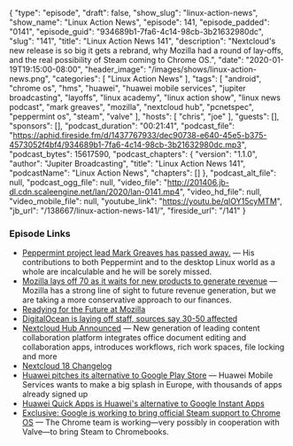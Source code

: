 {
  "type": "episode",
  "draft": false,
  "show_slug": "linux-action-news",
  "show_name": "Linux Action News",
  "episode": 141,
  "episode_padded": "0141",
  "episode_guid": "934689b1-7fa6-4c14-98cb-3b21632980dc",
  "slug": "141",
  "title": "Linux Action News 141",
  "description": "Nextcloud's new release is so big it gets a rebrand, why Mozilla had a round of lay-offs, and the real possibility of Steam coming to Chrome OS.",
  "date": "2020-01-19T19:15:00-08:00",
  "header_image": "/images/shows/linux-action-news.png",
  "categories": [
    "Linux Action News"
  ],
  "tags": [
    "android",
    "chrome os",
    "hms",
    "huawei",
    "huawei mobile services",
    "jupiter broadcasting",
    "layoffs",
    "linux academy",
    "linux action show",
    "linux news podcast",
    "mark greaves",
    "mozilla",
    "nextcloud hub",
    "pcnetspec",
    "peppermint os",
    "steam",
    "valve"
  ],
  "hosts": [
    "chris",
    "joe"
  ],
  "guests": [],
  "sponsors": [],
  "podcast_duration": "00:21:41",
  "podcast_file": "https://aphid.fireside.fm/d/1437767933/dec90738-e640-45e5-b375-4573052f4bf4/934689b1-7fa6-4c14-98cb-3b21632980dc.mp3",
  "podcast_bytes": 15617590,
  "podcast_chapters": {
    "version": "1.1.0",
    "author": "Jupiter Broadcasting",
    "title": "Linux Action News 141",
    "podcastName": "Linux Action News",
    "chapters": []
  },
  "podcast_alt_file": null,
  "podcast_ogg_file": null,
  "video_file": "http://201406.jb-dl.cdn.scaleengine.net/lan/2020/lan-0141.mp4",
  "video_hd_file": null,
  "video_mobile_file": null,
  "youtube_link": "https://youtu.be/qIOY15cyMTM",
  "jb_url": "/138667/linux-action-news-141/",
  "fireside_url": "/141"
}


### Episode Links

  * [ Peppermint project lead Mark Greaves has passed away.](https://forum.peppermintos.com/index.php/topic,9283.msg93570.html " Peppermint project lead Mark Greaves has passed away.") — His contributions to both Peppermint and to the desktop Linux world as a whole are incalculable and he will be sorely missed.
  * [Mozilla lays off 70 as it waits for new products to generate revenue](https://techcrunch.com/2020/01/15/mozilla-lays-off-70-as-it-waits-for-subscription-products-to-generate-revenue/ "Mozilla lays off 70 as it waits for new products to generate revenue") — Mozilla has a strong line of sight to future revenue generation, but we are taking a more conservative approach to our finances.
  * [Readying for the Future at Mozilla](https://blog.mozilla.org/blog/2020/01/15/readying-for-the-future-at-mozilla/ "Readying for the Future at Mozilla")
  * [DigitalOcean is laying off staff, sources say 30-50 affected](https://techcrunch.com/2020/01/17/digitalocean-layoffs/ "DigitalOcean is laying off staff, sources say 30-50 affected")
  * [Nextcloud Hub Announced](https://nextcloud.com/blog/the-new-standard-in-on-premises-team-collaboration-nextcloud-hub/ "Nextcloud Hub Announced") — New generation of leading content collaboration platform integrates office document editing and collaboration apps, introduces workflows, rich work spaces, file locking and more
  * [Nextcloud 18 Changelog](https://nextcloud.com/changelog/#latest18 "Nextcloud 18 Changelog")
  * [Huawei pitches its alternative to Google Play Store](https://www.techradar.com/news/huawei-pitches-its-alternative-to-google-play-store "Huawei pitches its alternative to Google Play Store") — Huawei Mobile Services wants to make a big splash in Europe, with thousands of apps already signed up
  * [Huawei Quick Apps is Huawei's alternative to Google Instant Apps](https://www.xda-developers.com/huawei-quick-apps-alternative-google-instant-apps/ "Huawei Quick Apps is Huawei's alternative to Google Instant Apps")
  * [Exclusive: Google is working to bring official Steam support to Chrome OS](https://www.androidpolice.com/2020/01/17/exclusive-google-is-working-to-bring-steam-to-chrome-os/ "Exclusive: Google is working to bring official Steam support to Chrome OS") — The Chrome team is working—very possibly in cooperation with Valve—to bring Steam to Chromebooks.


